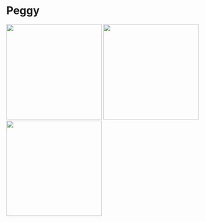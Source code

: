 # Peggy

<img width="250" src="https://github.com/kodydeda4/Peggy/assets/45678211/7511572d-11a9-4dbd-b769-4c8f9450045f"/>
<img width="250" src="https://github.com/kodydeda4/Peggy/assets/45678211/391a0d4b-99d1-4391-a34f-0c14ca5147a4"/>
<img width="250" src="https://github.com/kodydeda4/Peggy/assets/45678211/2e7faf5c-0de4-4c65-85e5-32c8c84a3492"/>
